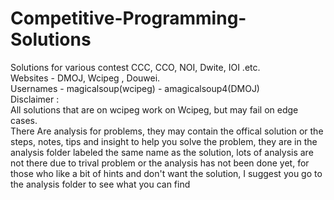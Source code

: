 # Competitive-Programming-Solutions
  Solutions for various contest CCC, CCO, NOI, Dwite, IOI .etc.  
  Websites - DMOJ, Wcipeg , Douwei.  
  Usernames - magicalsoup(wcipeg) - amagicalsoup4(DMOJ)  
  Disclaimer :  
  All solutions that are on wcipeg work on Wcipeg, but may fail on edge cases.  
  There Are analysis for problems, they may contain the offical solution or the steps, notes, tips and insight to help you solve the       problem, they are in the analysis folder labeled the same name as the solution, lots of analysis are not there due to trival problem or the analysis has not been done yet, for those who like a bit of hints and don't want the solution, I suggest you go to the analysis folder to see what you can find
